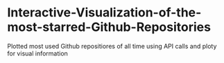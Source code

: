 # Interactive-Visualization-of-the-most-starred-Github-Repositories
Plotted most used Github repositiores of all time using API calls and ploty for visual information
